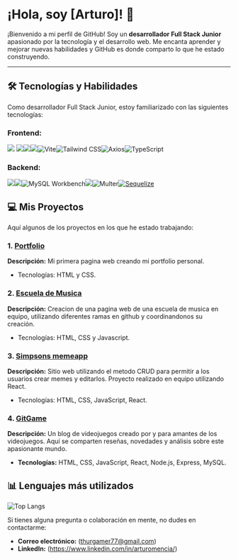 # ¡Hola, soy [Arturo]! 👋

¡Bienvenido a mi perfil de GitHub! Soy un **desarrollador Full Stack Junior** apasionado por la tecnología y el desarrollo  web. Me encanta aprender y mejorar nuevas habilidades y GitHub es donde comparto lo que he estado construyendo.

---


## 🛠️ Tecnologías y Habilidades

Como desarrollador Full Stack Junior, estoy familiarizado con las siguientes tecnologías:

### Frontend:

<img src="https://img.shields.io/badge/CSS-239120?style=for-the-badge&logo=css3&logoColor=white" />  <img src="https://img.shields.io/badge/JavaScript-F7DF1E?style=for-the-badge&logo=JavaScript&logoColor=white" /><img src="https://img.shields.io/badge/HTML-239120?style=for-the-badge&logo=html5&logoColor=white"/><img src="https://img.shields.io/badge/React-20232A?style=for-the-badge&logo=react&logoColor=61DAFB"/>![Vite](https://img.shields.io/badge/Vite-646CFF?style=for-the-badge&logo=vite&logoColor=white)![Tailwind CSS](https://img.shields.io/badge/Tailwind%20CSS-06B6D4?style=for-the-badge&logo=tailwindcss&logoColor=white)![Axios](https://img.shields.io/badge/Axios-5A29E4?style=for-the-badge&logo=axios&logoColor=white)![TypeScript](https://img.shields.io/badge/TypeScript-blue?style=for-the-badge&logo=typescript&logoColor=white)

### Backend:

<img src="https://img.shields.io/badge/Express.js-404D59?style=for-the-badge"/><img src="https://img.shields.io/badge/MySQL-00000F?style=for-the-badge&logo=mysql&logoColor=white"/>![MySQL Workbench](https://img.shields.io/badge/MySQL_Workbench-00758F?style=for-the-badge&logo=mysql&logoColor=white)<img src="https://img.shields.io/badge/Node.js-43853D?style=for-the-badge&logo=node.js&logoColor=white" />![Multer](https://img.shields.io/badge/Multer-FF7A3F?style=for-the-badge&logo=multer&logoColor=white)[![Sequelize](https://img.shields.io/badge/Sequelize-5272B4?style=for-the-badge&logo=sequelize&logoColor=white)](https://sequelize.org/)

## 💻 Mis Proyectos

Aquí algunos de los proyectos en los que he estado trabajando:

### 1. [Portfolio](https://github.com/Arthurmm77/Portafolio-Personal)
**Descripción:** Mi primera pagina web creando mi portfolio personal.
- Tecnologías: HTML y CSS.
### 2. [Escuela de Musica](https://github.com/Omarlsant/project-music-coders)
**Descripción:** Creacion de una pagina web de una escuela de musica en equipo, utilizando diferentes ramas en github y coordinandonos su creación.
- Tecnologías: HTML, CSS y Javascript.
### 3. [Simpsons memeapp](https://github.com/LorelizDev/simpsons-memeseum-project)
**Descripción:** Sitio web utilizando el metodo CRUD para permitir a los usuarios crear memes y editarlos. Proyecto realizado en equipo utilizando React.
- Tecnologías: HTML, CSS, JavaScript, React.
### 4. [GitGame](https://github.com/Arthurmm77/gitGame.git)  
**Descripción:** Un blog de videojuegos creado por y para amantes de los videojuegos. Aquí se comparten reseñas, novedades y análisis sobre este apasionante mundo.  
- **Tecnologías:** HTML, CSS, JavaScript, React, Node.js, Express, MySQL.


## 📊 Lenguajes más utilizados

![Top Langs](https://github-readme-stats.vercel.app/api/top-langs/?username=Arthurmm77&theme=blue-green)


Si tienes alguna pregunta o colaboración en mente, no dudes en contactarme:

- **Correo electrónico:** (thurgamer77@gmail.com)
- **LinkedIn:** (https://www.linkedin.com/in/arturomencia/)
